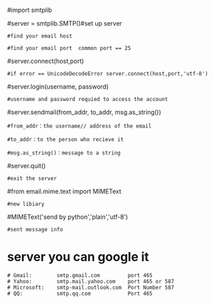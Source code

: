 #import smtplib

#server = smtplib.SMTP()#set up server

    #find your email host
    
    #find your email port  common port == 25
    
#server.connect(host,port)

    #if error == UnicodeDecodeError server.connect(host,port,'utf-8')
    
#server.login(username, password)

    #username and password requied to access the account
    
#server.sendmail(from_addr, to_addr, msg.as_string()) 

    #from_addr：the username// address of the email
    
    #to_addr：to the person who recieve it 
    
    #msg.as_string()：message to a string 
    
#server.quit()

    #exit the server 

#from email.mime.text import MIMEText

    #new libiary
    
#MIMEText('send by python','plain','utf-8')

    #sent message info 
    
    
# server you can google it 
    # Gmail:        smtp.gmail.com         port 465
    # Yahoo:        smtp.mail.yahoo.com    port 465 or 587
    # Microsoft:    smtp-mail.outlook.com  Port Number 587
    # QQ:           smtp.qq.com            Port 465    
